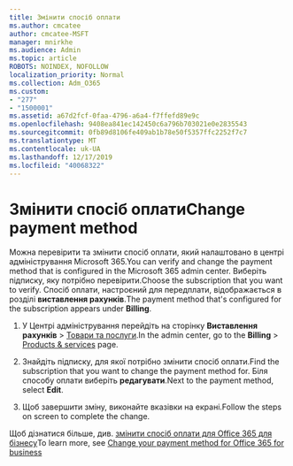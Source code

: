 ```yaml
---
title: Змінити спосіб оплати
ms.author: cmcatee
author: cmcatee-MSFT
manager: mnirkhe
ms.audience: Admin
ms.topic: article
ROBOTS: NOINDEX, NOFOLLOW
localization_priority: Normal
ms.collection: Adm_O365
ms.custom:
- "277"
- "1500001"
ms.assetid: a67d2fcf-0faa-4796-a6a4-f7ffefd89e9c
ms.openlocfilehash: 9408ea841ec142450c6a796b703021e0e2835543
ms.sourcegitcommit: 0fb89d8106fe409ab1b78e50f5357ffc2252f7c7
ms.translationtype: MT
ms.contentlocale: uk-UA
ms.lasthandoff: 12/17/2019
ms.locfileid: "40068322"
---
```

# <a name="change-payment-method"></a><span data-ttu-id="cbac8-102">Змінити спосіб оплати</span><span class="sxs-lookup"><span data-stu-id="cbac8-102">Change payment method</span></span>

<span data-ttu-id="cbac8-103">Можна перевірити та змінити спосіб оплати, який налаштовано в центрі адміністрування Microsoft 365.</span><span class="sxs-lookup"><span data-stu-id="cbac8-103">You can verify and change the payment method that is configured in the Microsoft 365 admin center.</span></span> <span data-ttu-id="cbac8-104">Виберіть підписку, яку потрібно перевірити.</span><span class="sxs-lookup"><span data-stu-id="cbac8-104">Choose the subscription that you want to verify.</span></span> <span data-ttu-id="cbac8-105">Спосіб оплати, настроєний для передплати, відображається в розділі **виставлення рахунків**.</span><span class="sxs-lookup"><span data-stu-id="cbac8-105">The payment method that's configured for the subscription appears under **Billing**.</span></span>
  
1. <span data-ttu-id="cbac8-106">У Центрі адміністрування перейдіть на сторінку **Виставлення рахунків** \> [Товари та послуги](https://go.microsoft.com/fwlink/p/?linkid=842054).</span><span class="sxs-lookup"><span data-stu-id="cbac8-106">In the admin center, go to the **Billing** \> [Products & services](https://go.microsoft.com/fwlink/p/?linkid=842054) page.</span></span>

2. <span data-ttu-id="cbac8-107">Знайдіть підписку, для якої потрібно змінити спосіб оплати.</span><span class="sxs-lookup"><span data-stu-id="cbac8-107">Find the subscription that you want to change the payment method for.</span></span> <span data-ttu-id="cbac8-108">Біля способу оплати виберіть **редагувати**.</span><span class="sxs-lookup"><span data-stu-id="cbac8-108">Next to the payment method, select **Edit**.</span></span>

3. <span data-ttu-id="cbac8-109">Щоб завершити зміну, виконайте вказівки на екрані.</span><span class="sxs-lookup"><span data-stu-id="cbac8-109">Follow the steps on screen to complete the change.</span></span>

<span data-ttu-id="cbac8-110">Щоб дізнатися більше, див. [змінити спосіб оплати для Office 365 для бізнесу](https://docs.microsoft.com/office365/admin/subscriptions-and-billing/change-payment-method)</span><span class="sxs-lookup"><span data-stu-id="cbac8-110">To learn more, see  [Change your payment method for Office 365 for business](https://docs.microsoft.com/office365/admin/subscriptions-and-billing/change-payment-method)</span></span>